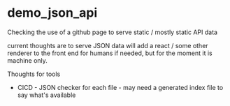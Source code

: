 # demo_json_api

Checking the use of a github page to serve static / mostly static API data 

current thoughts are to serve JSON data
will add a react / some other renderer to the front end for humans if needed, but for the moment it is machine only. 

Thoughts for tools 
 - CICD - JSON checker for each file 
        - may need a generated index file to say what's available 